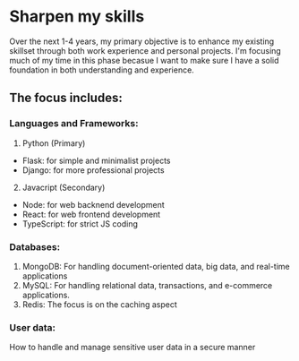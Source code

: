 # Sharpen my skills

Over the next 1-4 years, my primary objective is to enhance my existing skillset through both work experience and personal projects. I'm focusing much of my time in this phase becasue I want to make sure I have a solid foundation in both understanding and experience.

## The focus includes:

### Languages and Frameworks:
1. Python (Primary)
  - Flask: for simple and minimalist projects 
  - Django: for more professional projects
2. Javacript (Secondary)
  - Node: for web backnend development
  - React: for web frontend development
  - TypeScript: for strict JS coding

### Databases:
1. MongoDB: For handling document-oriented data, big data, and real-time applications
2. MySQL: For handling relational data, transactions, and e-commerce applications.
3. Redis: The focus is on the caching aspect

### User data:
How to handle and manage sensitive user data in a secure manner
